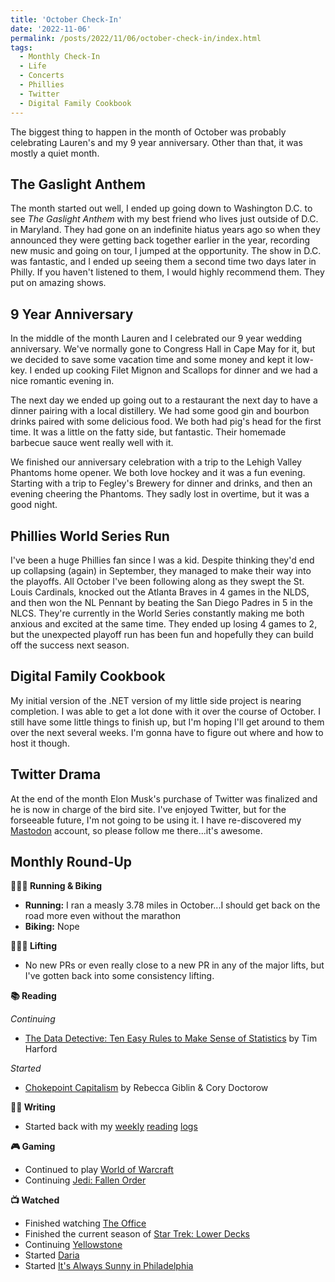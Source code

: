 ```yaml
---
title: 'October Check-In'
date: '2022-11-06'
permalink: /posts/2022/11/06/october-check-in/index.html
tags:
  - Monthly Check-In
  - Life
  - Concerts
  - Phillies
  - Twitter
  - Digital Family Cookbook
---
```


The biggest thing to happen in the month of October was probably celebrating Lauren's and my 9 year anniversary. Other than that, it was mostly a quiet month.
<!-- excerpt -->

## The Gaslight Anthem

The month started out well, I ended up going down to Washington D.C. to see *The Gaslight Anthem* with my best friend who lives just outside of D.C. in Maryland. They had gone on an indefinite hiatus years ago so when they announced they were getting back together earlier in the year, recording new music and going on tour, I jumped at the opportunity. The show in D.C. was fantastic, and I ended up seeing them a second time two days later in Philly. If you haven't listened to them, I would highly recommend them. They put on amazing shows.

## 9 Year Anniversary

In the middle of the month Lauren and I celebrated our 9 year wedding anniversary. We've normally gone to Congress Hall in Cape May for it, but we decided to save some vacation time and some money and kept it low-key. I ended up cooking Filet Mignon and Scallops for dinner and we had a nice romantic evening in.

The next day we ended up going out to a restaurant the next day to have a dinner pairing with a local distillery. We had some good gin and bourbon drinks paired with some delicious food. We both had pig's head for the first time. It was a little on the fatty side, but fantastic. Their homemade barbecue sauce went really well with it.

We finished our anniversary celebration with a trip to the Lehigh Valley Phantoms home opener. We both love hockey and it was a fun evening. Starting with a trip to Fegley's Brewery for dinner and drinks, and then an evening cheering the Phantoms. They sadly lost in overtime, but it was a good night.

## Phillies World Series Run

I've been a huge Phillies fan since I was a kid. Despite thinking they'd end up collapsing (again) in September, they managed to make their way into the playoffs. All October I've been following along as they swept the St. Louis Cardinals, knocked out the Atlanta Braves in 4 games in the NLDS, and then won the NL Pennant by beating the San Diego Padres in 5 in the NLCS. They're currently in the World Series constantly making me both anxious and excited at the same time. They ended up losing 4 games to 2, but the unexpected playoff run has been fun and hopefully they can build off the success next season.

## Digital Family Cookbook

My initial version of the .NET version of my little side project is nearing completion. I was able to get a lot done with it over the course of October. I still have some little things to finish up, but I'm hoping I'll get around to them over the next several weeks. I'm gonna have to figure out where and how to host it though.

## Twitter Drama

At the end of the month Elon Musk's purchase of Twitter was finalized and he is now in charge of the bird site. I've enjoyed Twitter, but for the forseeable future, I'm not going to be using it. I have re-discovered my [Mastodon](https://mastodon.social/@kpwags) account, so please follow me there...it's awesome.

## Monthly Round-Up

**🏃🏼‍♂️ Running & Biking**

- **Running:** I ran a measly 3.78 miles in October...I should get back on the road more even without the marathon
- **Biking:** Nope

**🏋🏼‍♂️ Lifting**

- No new PRs or even really close to a new PR in any of the major lifts, but I've gotten back into some consistency lifting.

**📚 Reading**

*Continuing*
- [The Data Detective: Ten Easy Rules to Make Sense of Statistics](https://bookshop.org/books/the-data-detective-ten-easy-rules-to-make-sense-of-statistics/9780593084663) by Tim Harford

*Started*
- [Chokepoint Capitalism](https://bookshop.org/books/chokepoint-capitalism-how-big-tech-and-big-content-captured-creative-labor-markets-and-how-we-ll-win-them-back/9780807007068) by Rebecca Giblin & Cory Doctorow

**✍🏻 Writing**

- Started back with my [weekly](https://kpwags.com/posts/2022/10/14/reading-log-october-14-1) [reading](https://kpwags.com/posts/2022/10/21/reading-log-october-21-2) [logs](https://kpwags.com/posts/2022/10/28/reading-log-october-28-3)

**🎮 Gaming**

- Continued to play [World of Warcraft](https://worldofwarcraft.com/en-us/wowclassic)
- Continuing [Jedi: Fallen Order](https://www.ea.com/games/starwars/jedi/jedi-fallen-order)

**📺 Watched**

- Finished watching [The Office](https://www.imdb.com/title/tt0386676/)
- Finished the current season of [Star Trek: Lower Decks](https://www.imdb.com/title/tt9184820/)
- Continuing [Yellowstone](https://www.imdb.com/title/tt0472954/)
- Started [Daria](https://www.imdb.com/title/tt0118298/)
- Started [It's Always Sunny in Philadelphia](https://www.imdb.com/title/tt0472954/)